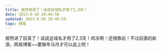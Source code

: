 ```yaml
---
title: 居然收录了！话说这域名才用了2,3天！
date: 2013-6-30 20:46:50
updated: 2013-6-30 20:46:50
tags: 随笔
---
```

居然进了目录了！话说这域名才用了2,3天！鸡冻啊！还很靠前！不过前面的新浪，网易博客~~要猴年马月才可以追上吧！
